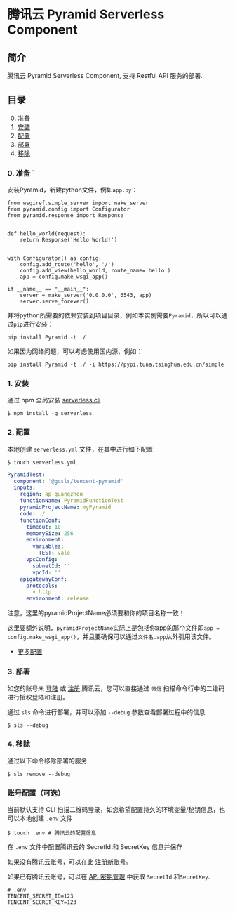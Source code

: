 # 腾讯云 Pyramid Serverless Component

## 简介

腾讯云 Pyramid Serverless Component, 支持 Restful API 服务的部署.

## 目录

0. [准备](#0-准备)
1. [安装](#1-安装)
1. [配置](#2-配置)
1. [部署](#3-部署)
1. [移除](#4-移除)

### 0. 准备 `

安装Pyramid，新建python文件，例如`app.py`：

```pyyhon
from wsgiref.simple_server import make_server
from pyramid.config import Configurator
from pyramid.response import Response


def hello_world(request):
    return Response('Hello World!')


with Configurator() as config:
    config.add_route('hello', '/')
    config.add_view(hello_world, route_name='hello')
    app = config.make_wsgi_app()
    
if __name__ == "__main__":
    server = make_server('0.0.0.0', 6543, app)
    server.serve_forever()
```

并将python所需要的依赖安装到项目目录，例如本实例需要`Pyramid`，所以可以通过`pip`进行安装：

```
pip install Pyramid -t ./
```

如果因为网络问题，可以考虑使用国内源，例如：

```
pip install Pyramid -t ./ -i https://pypi.tuna.tsinghua.edu.cn/simple
```

### 1. 安装

通过 npm 全局安装 [serverless cli](https://github.com/serverless/serverless)

```shell
$ npm install -g serverless
```

### 2. 配置

本地创建 `serverless.yml` 文件，在其中进行如下配置

```shell
$ touch serverless.yml
```

```yml
PyramidTest:
  component: '@gosls/tencent-pyramid'
  inputs:
    region: ap-guangzhou
    functionName: PyramidFunctionTest
    pyramidProjectName: myPyramid
    code: ./
    functionConf:
      timeout: 10
      memorySize: 256
      environment:
        variables:
          TEST: vale
      vpcConfig:
        subnetId: ''
        vpcId: ''
    apigatewayConf:
      protocols:
        - http
      environment: release

```

注意，这里的pyramidProjectName必须要和你的项目名称一致！

这里要额外说明，`pyramidProjectName`实际上是包括你app的那个文件即`app = config.make_wsgi_app()`，并且要确保可以通过`文件名.app`从外引用该文件。

- [更多配置](docs/configure.md)

### 3. 部署

如您的账号未 [登陆](https://cloud.tencent.com/login) 或 [注册](https://cloud.tencent.com/register) 腾讯云，您可以直接通过 `微信` 扫描命令行中的二维码进行授权登陆和注册。

通过 `sls` 命令进行部署，并可以添加 `--debug` 参数查看部署过程中的信息

```shell
$ sls --debug
```

### 4. 移除

通过以下命令移除部署的服务

```shell
$ sls remove --debug
```

### 账号配置（可选）

当前默认支持 CLI 扫描二维码登录，如您希望配置持久的环境变量/秘钥信息，也可以本地创建 `.env` 文件

```shell
$ touch .env # 腾讯云的配置信息
```

在 `.env` 文件中配置腾讯云的 SecretId 和 SecretKey 信息并保存

如果没有腾讯云账号，可以在此 [注册新账号](https://cloud.tencent.com/register)。

如果已有腾讯云账号，可以在 [API 密钥管理](https://console.cloud.tencent.com/cam/capi) 中获取 `SecretId` 和`SecretKey`.

```text
# .env
TENCENT_SECRET_ID=123
TENCENT_SECRET_KEY=123
```

